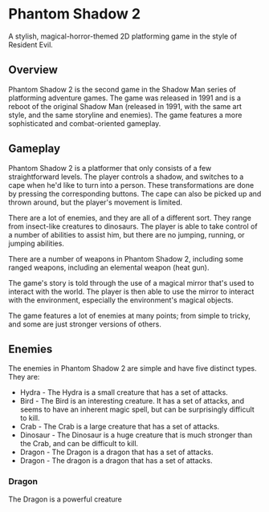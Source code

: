 # Phantom Shadow 2

A stylish, magical-horror-themed 2D platforming game in the style of Resident Evil.

## Overview

Phantom Shadow 2 is the second game in the Shadow Man series of platforming adventure games. The game was released in 1991 and is a reboot of the original Shadow Man (released in 1991, with the same art style, and the same storyline and enemies). The game features a more sophisticated and combat-oriented gameplay.

## Gameplay

Phantom Shadow 2 is a platformer that only consists of a few straightforward levels. The player controls a shadow, and switches to a cape when he'd like to turn into a person. These transformations are done by pressing the corresponding buttons. The cape can also be picked up and thrown around, but the player's movement is limited.

There are a lot of enemies, and they are all of a different sort. They range from insect-like creatures to dinosaurs. The player is able to take control of a number of abilities to assist him, but there are no jumping, running, or jumping abilities.

There are a number of weapons in Phantom Shadow 2, including some ranged weapons, including an elemental weapon (heat gun).

The game's story is told through the use of a magical mirror that's used to interact with the world. The player is then able to use the mirror to interact with the environment, especially the environment's magical objects.

The game features a lot of enemies at many points; from simple to tricky, and some are just stronger versions of others.

## Enemies

The enemies in Phantom Shadow 2 are simple and have five distinct types. They are:

*   Hydra - The Hydra is a small creature that has a set of attacks.
*   Bird - The Bird is an interesting creature. It has a set of attacks, and seems to have an inherent magic spell, but can be surprisingly difficult to kill.
*   Crab - The Crab is a large creature that has a set of attacks.
*   Dinosaur - The Dinosaur is a huge creature that is much stronger than the Crab, and can be difficult to kill.
*   Dragon - The Dragon is a dragon that has a set of attacks.
*   Dragon - The dragon is a dragon that has a set of attacks.

### Dragon

The Dragon is a powerful creature